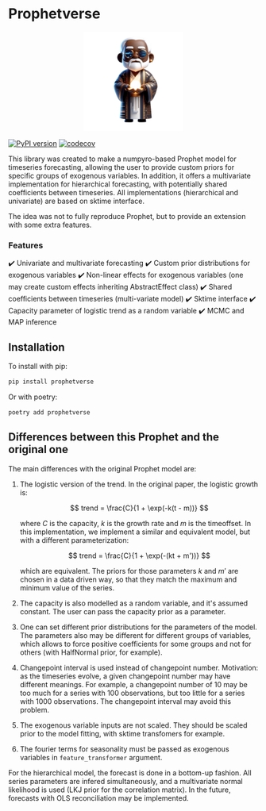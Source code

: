 # Prophetverse

<p align="center">
<img src="static/logo-removebg.png" width="200">

</p>

[![PyPI version](https://badge.fury.io/py/prophetverse.svg)](https://badge.fury.io/py/prophetverse)
[![codecov](https://codecov.io/gh/felipeangelimvieira/prophetverse/graph/badge.svg?token=O37PGJI3ZX)](https://codecov.io/gh/felipeangelimvieira/prophetverse)


This library was created to make a numpyro-based Prophet model for timeseries forecasting, allowing the user to provide custom priors for specific groups of exogenous variables. In addition, it offers a multivariate implementation for hierarchical forecasting, with potentially shared coefficients between timeseries. All implementations (hierarchical and univariate) are based on sktime interface.

The idea was not to fully reproduce Prophet, but to provide an extension with some extra features.

### Features

:heavy_check_mark: Univariate and multivariate forecasting
:heavy_check_mark: Custom prior distributions for exogenous variables
:heavy_check_mark: Non-linear effects for exogenous variables (one may create custom effects inheriting AbstractEffect class)
:heavy_check_mark: Shared coefficients between timeseries (multi-variate model)
:heavy_check_mark: Sktime interface
:heavy_check_mark: Capacity parameter of logistic trend as a random variable
:heavy_check_mark: MCMC and MAP inference


## Installation

To install with pip:

```bash
pip install prophetverse
```

Or with poetry:

```bash
poetry add prophetverse
```


## Differences between this Prophet and the original one

The main differences with the original Prophet model are:

1. The logistic version of the trend. In the original paper, the logistic growth is:

    $$
    trend = \frac{C}{1 + \exp(-k(t - m))}
    $$

    where $C$ is the capacity, $k$ is the growth rate and $m$ is the timeoffset. In this implementation, we implement a similar and equivalent model, but with a different parameterization:

    $$
    trend = \frac{C}{1 + \exp(-(kt + m'))}
    $$

    which are equivalent. The priors for those parameters $k$ and $m'$ are chosen in a data driven way, so that they match the maximum and minimum value of the series.

2. The capacity is also modelled as a random variable, and it's assumed constant. The user can pass the capacity prior as a parameter.
3. One can set different prior distributions for the parameters of the model. The parameters also may be different for different groups of variables, which allows to force positive coefficients for some groups and not for others (with HalfNormal prior, for example).
4. Changepoint interval is used instead of changepoint number. Motivation: as the timeseries evolve, a given changepoint number may have different meanings. For example, a changepoint number of 10 may be too much for a series with 100 observations, but too little for a series with 1000 observations. The changepoint interval may avoid this problem.
5. The exogenous variable inputs are not scaled. They should be scaled prior to the model fitting, with sktime transfomers for example.
6. The fourier terms for seasonality must be passed as exogenous variables in `feature_transformer` argument.

For the hierarchical model, the forecast is done in a bottom-up fashion. All series parameters are infered simultaneously, and a multivariate normal likelihood is used (LKJ prior for the correlation matrix). In the future, forecasts with OLS reconciliation may be implemented.
